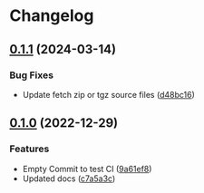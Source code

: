 # Changelog

## [0.1.1](https://github.com/adamcrews/asdf-tf-summarize/compare/v0.1.0...v0.1.1) (2024-03-14)


### Bug Fixes

* Update fetch zip or tgz source files ([d48bc16](https://github.com/adamcrews/asdf-tf-summarize/commit/d48bc165a319efc4f0a488aa25594d5b8cda8fc2))

## [0.1.0](https://www.github.com/adamcrews/asdf-tf-summarize/compare/v0.0.1...v0.1.0) (2022-12-29)


### Features

* Empty Commit to test CI ([9a61ef8](https://www.github.com/adamcrews/asdf-tf-summarize/commit/9a61ef8d793fce74d69e1e7ff96dcab0bc6c1e32))
* Updated docs ([c7a5a3c](https://www.github.com/adamcrews/asdf-tf-summarize/commit/c7a5a3c090beb04af18917cb2707f0ea14b6e494))
